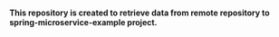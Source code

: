 #### This repository is created to retrieve data from remote repository to spring-microservice-example project.
